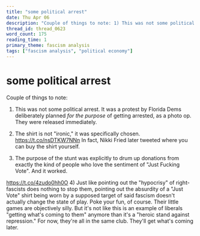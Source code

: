 ```yaml
---
title: "some political arrest"
date: Thu Apr 06
description: "Couple of things to note: 1) This was not some political arrest."
thread_id: thread_0623
word_count: 175
reading_time: 1
primary_theme: fascism analysis
tags: ["fascism analysis", "political economy"]
---
```


# some political arrest

Couple of things to note:

1) This was not some political arrest. It was a protest by Florida Dems deliberately planned *for the purpose* of getting arrested, as a photo op. They were released immediately.

2) The shirt is not "ironic," it was specifically chosen. https://t.co/nsDTKW7NNn In fact, Nikki Fried later tweeted where you can buy the shirt yourself.

3) The purpose of the stunt was explicitly to drum up donations from exactly the kind of people who love the sentiment of "Just Fucking Vote". And it worked.

https://t.co/4zudo0hh0O 4) Just like pointing out the "hypocrisy" of right-fascists does nothing to stop them, pointing out the absurdity of a "Just Vote" shirt being worn by a supposed target of said fascism doesn't actually change the state of play. Poke your fun, of course. Their little games are objectively silly. But it's not like this is an example of liberals "getting what's coming to them" anymore than it's a "heroic stand against repression." For now, they're all in the same club. They'll get what's coming later.